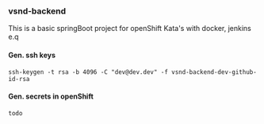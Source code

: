 ### vsnd-backend

This is a basic springBoot project for openShift Kata's with docker, jenkins e.q

#### Gen. ssh keys

```
ssh-keygen -t rsa -b 4096 -C "dev@dev.dev" -f vsnd-backend-dev-github-id-rsa
```

#### Gen. secrets in openShift
```
todo
```

